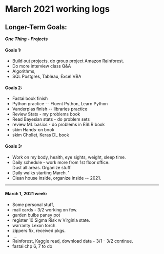 # March 2021 working logs  

## Longer-Term Goals: 

***One Thing - Projects***  

#### Goals 1:  
  * Build out projects, do group project Amazon Rainforest.  
  * Do more interview class Q&A  
  * Algorithms, 
  * SQL Postgres, Tableau, Excel VBA

#### Goals 2:  
  * Fastai book finish  
  * Python practice -- Fluent Python, Learn Python  
  * Vanderplas finish -- libraries practice  
  * Review Stats - my problems book  
  * Read Bayesian stats - do problem sets  
  * review ML basics - do problems in ESLR book  
  * skim Hands-on book  
  * skim Chollet, Keras DL book  

#### Goals 3:   
  * Work on my body, health, eye sights, weight, sleep time.  
  * Daily schedule - work more from 1st floor office.  
    Dust all areas. Organize stuff.  
  * Daily walks starting March.  '
  * Clean house inside, organize inside -- 2021.  

----   

#### March 1, 2021 week:  
 * Some personal stuff, 
 * mail cards - 3/2 working on few.    
 * garden bulbs pansy pot
 * register 10 Sigma Risk w Virginia state.  
 * warranty Lexon torch.  
 * zippers fix, received pkgs.  
 * .... 
 * Rainforest, Kaggle read, download data - 3/1 - 3/2 continue. 
 * fastai chp 6, 7 to do

